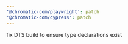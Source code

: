```yaml
---
'@chromatic-com/playwright': patch
'@chromatic-com/cypress': patch
---
```


fix DTS build to ensure type declarations exist
